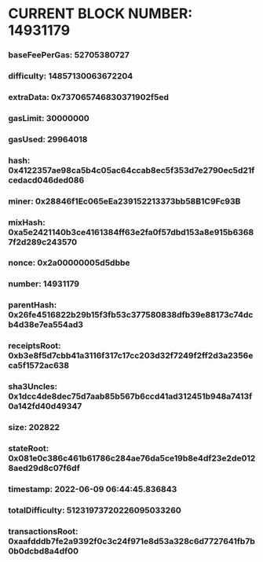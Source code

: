 # CURRENT BLOCK NUMBER: 14931179

### baseFeePerGas: 52705380727
### difficulty: 14857130063672204
### extraData: 0x737065746830371902f5ed
### gasLimit: 30000000
### gasUsed: 29964018
### hash: 0x4122357ae98ca5b4c05ac64ccab8ec5f353d7e2790ec5d21fcedacd046ded086
### miner: 0x28846f1Ec065eEa239152213373bb58B1C9Fc93B
### mixHash: 0xa5e2421140b3ce4161384ff63e2fa0f57dbd153a8e915b63687f2d289c243570
### nonce: 0x2a00000005d5dbbe
### number: 14931179
### parentHash: 0x26fe4516822b29b15f3fb53c377580838dfb39e88173c74dcb4d38e7ea554ad3
### receiptsRoot: 0xb3e8f5d7cbb41a3116f317c17cc203d32f7249f2ff2d3a2356eca5f1572ac638
### sha3Uncles: 0x1dcc4de8dec75d7aab85b567b6ccd41ad312451b948a7413f0a142fd40d49347
### size: 202822
### stateRoot: 0x081e0c386c461b61786c284ae76da5ce19b8e4df23e2de0128aed29d8c07f6df
### timestamp: 2022-06-09 06:44:45.836843
### totalDifficulty: 51231973720226095033260
### transactionsRoot: 0xaafdddb7fe2a9392f0c3c24f971e8d53a328c6d7727641fb7b0b0dcbd8a4df00
